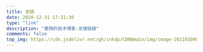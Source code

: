 ```yaml
---
title: 友链
date: 2020-12-31 17:31:30
type: "link"
description: "墨殇的技术博客-友情链接"
comments: false
top_img: https://cdn.jsdelivr.net/gh/inkdp/CDN@main/img/image-202101090004512981.png
---
```

